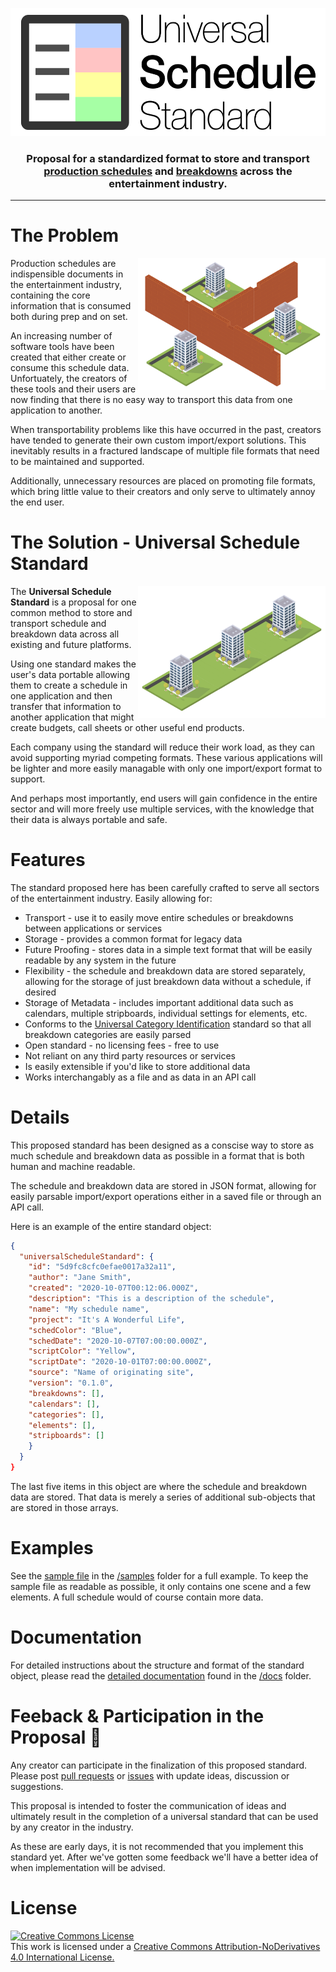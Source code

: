 <p align="center">
  <img src="images/uss_logo-01.svg" alt="USS Logo" width="537" height="205">
</p>

<h3 align="center" style="margin-bottom: 16px">Proposal for a standardized format to store and transport <br /><a href="https://en.wikipedia.org/wiki/Shooting_schedule">production schedules</a> and <a href="https://en.wikipedia.org/wiki/Script_breakdown">breakdowns</a> across the entertainment industry.</h3>

---

<!-- <p align="center" style="margin-top: 16px">
  <a href="https://github.com/ArmynC/ArminC-AutoExec/commits/master">
  <img src="https://img.shields.io/github/last-commit/ArmynC/ArminC-AutoExec.svg?style=flat-square&logo=github&logoColor=white"
        alt="GitHub last commit">
  <a href="https://github.com/ArmynC/ArminC-AutoExec/issues">
  <img src="https://img.shields.io/github/issues-raw/ArmynC/ArminC-AutoExec.svg?style=flat-square&logo=github&logoColor=white"
        alt="GitHub issues">
  <a href="https://github.com/ArmynC/ArminC-AutoExec/pulls">
  <img src="https://img.shields.io/github/issues-pr-raw/ArmynC/ArminC-AutoExec.svg?style=flat-square&logo=github&logoColor=white"
        alt="GitHub pull requests">
</p>
<p align="center">:star: Star us on GitHub!</p>
 -->
# The Problem

<img src="images/no_communication.png" alt="No Communication" width="300" height="211" align="right"/>

Production schedules are indispensible documents in the entertainment industry, containing the core information that is consumed both during prep and on set. 

An increasing number of software tools have been created that either create or consume this schedule data. Unfortuately, the creators of these tools and their users are now finding that there is no easy way to transport this data from one application to another. 

When transportability problems like this have occurred in the past, creators have tended to generate their own custom import/export solutions. This inevitably results in a fractured landscape of multiple file formats that need to be maintained and supported.

Additionally, unnecessary resources are placed on promoting file formats, which bring little value to their creators and only serve to ultimately annoy the end user. 

# The Solution - **Universal Schedule Standard**

<img src="images/communication.png" alt="Communication" width="300" height="211" align="right"/>

The **Universal Schedule Standard** is a proposal for one common method to store and transport schedule and breakdown data across all existing and future platforms. 

Using one standard makes the user's data portable allowing them to create a schedule in one application and then transfer that information to another application that might create budgets, call sheets or other useful end products. 

Each company using the standard will reduce their work load, as they can avoid supporting myriad competing formats. These various applications will be lighter and more easily managable with only one import/export format to support. 

And perhaps most importantly, end users will gain confidence in the entire sector and will more freely use multiple services, with the knowledge that their data is always portable and safe. 

# Features

The standard proposed here has been carefully crafted to serve all sectors of the entertainment industry. Easily allowing for:

- Transport - use it to easily move entire schedules or breakdowns between applications or services
- Storage - provides a common format for legacy data
- Future Proofing - stores data in a simple text format that will be easily readable by any system in the future
- Flexibility - the schedule and breakdown data are stored separately, allowing for the storage of just breakdown data without a schedule, if desired
- Storage of Metadata - includes important additional data such as calendars, multiple stripboards, individual settings for elements, etc.
- Conforms to the [Universal Category Identification](https://github.com/thinkcrew/UniversalCategoryIdentification) standard so that all breakdown categories are easily parsed
- Open standard - no licensing fees - free to use
- Not reliant on any third party resources or services
- Is easily extensible if you'd like to store additional data
- Works interchangably as a file and as data in an API call

# Details

This proposed standard has been designed as a conscise way to store as much schedule and breakdown data as possible in a format that is both human and machine readable.

The schedule and breakdown data are stored in JSON format, allowing for easily parsable import/export operations either in a saved file or through an API call. 

Here is an example of the entire standard object:

```json
{
  "universalScheduleStandard": {
    "id": "5d9fc8cfc0efae0017a32a11",
    "author": "Jane Smith",
    "created": "2020-10-07T00:12:06.000Z",
    "description": "This is a description of the schedule",
    "name": "My schedule name",
    "project": "It's A Wonderful Life",
    "schedColor": "Blue",
    "schedDate": "2020-10-07T07:00:00.000Z",
    "scriptColor": "Yellow",
    "scriptDate": "2020-10-01T07:00:00.000Z",
    "source": "Name of originating site",
    "version": "0.1.0",
    "breakdowns": [],
    "calendars": [],
    "categories": [],
    "elements": [],
    "stripboards": []
    }
  }
}
```

The last five items in this object are where the schedule and breakdown data are stored. That data is merely a series of additional sub-objects that are stored in those arrays.

# Examples

See the [sample file](/samples/schedule.uss) in the [/samples](samples/) folder for a full example. To keep the sample file as readable as possible, it only contains one scene and a few elements. A full schedule would of course contain more data.

# Documentation

For detailed instructions about the structure and format of the standard object, please read the [detailed documentation](docs/docs.md) found in the [/docs](docs/) folder. 

# Feeback & Participation in the Proposal 🎉

Any creator can participate in the finalization of this proposed standard. Please post [pull requests](https://github.com/thinkcrew/UniversalScheduleStandard/pulls) or [issues](https://github.com/thinkcrew/UniversalScheduleStandard/issues) with update ideas, discussion or suggestions. 

This proposal is intended to foster the communication of ideas and ultimately result in the completion of a universal standard that can be used by any creator in the industry. 

As these are early days, it is not recommended that you implement this standard yet. After we've gotten some feedback we'll have a better idea of when implementation will be advised. 

<!-- # Collaborators

We are proud to have the following collaborators on this standard:

- Think Crew -->

# License

<a rel="license" href="http://creativecommons.org/licenses/by-nd/4.0/">
  <img alt="Creative Commons License" style="border-width:0" src="https://i.creativecommons.org/l/by-nd/4.0/88x31.png" /></a><br />This work is licensed under a <a rel="license" href="http://creativecommons.org/licenses/by-nd/4.0/">Creative Commons Attribution-NoDerivatives 4.0 International License.
</a>

